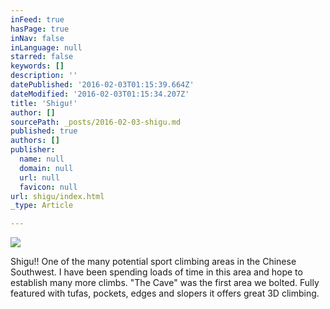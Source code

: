 ```yaml
---
inFeed: true
hasPage: true
inNav: false
inLanguage: null
starred: false
keywords: []
description: ''
datePublished: '2016-02-03T01:15:39.664Z'
dateModified: '2016-02-03T01:15:34.207Z'
title: 'Shigu!'
author: []
sourcePath: _posts/2016-02-03-shigu.md
published: true
authors: []
publisher:
  name: null
  domain: null
  url: null
  favicon: null
url: shigu/index.html
_type: Article

---
```

![](https://the-grid-user-content.s3-us-west-2.amazonaws.com/5cf9bb67-d485-4bc8-bb3f-9891051c3633.JPG)

Shigu!! One of the many potential sport climbing areas in the Chinese Southwest. I have been spending loads of time in this area and hope to establish many more climbs. "The Cave" was the first area we bolted. Fully featured with tufas, pockets, edges and slopers it offers great 3D climbing.